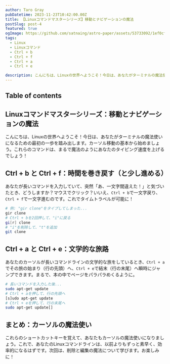 ```yaml
---
author: Taro Gray
pubDatetime: 2023-11-23T10:42:00.00Z
title: 【Linuxコマンドマスターシリーズ】移動とナビゲーションの魔法
postSlug: post-4
featured: true
ogImage: https://github.com/satnaing/astro-paper/assets/53733092/1ef0cf03-8137-4d67-ac81-84a032119e3a
tags:
  - Linux
  - Linuxコマンド
  - Ctrl + b
  - Ctrl + f
  - Ctrl + a
  - Ctrl + e

description: こんにちは、Linuxの世界へようこそ！今日は、あなたがターミナルの魔法使いになるための最初の一歩を踏み出します。カーソル移動の基本から始めましょう。これらのコマンドは、まるで魔法のようにあなたのタイピング速度を上げるでしょう！
---
```


## Table of contents

## Linuxコマンドマスターシリーズ：移動とナビゲーションの魔法

こんにちは、Linuxの世界へようこそ！今日は、あなたがターミナルの魔法使いになるための最初の一歩を踏み出します。カーソル移動の基本から始めましょう。これらのコマンドは、まるで魔法のようにあなたのタイピング速度を上げるでしょう！

## Ctrl + b と Ctrl + f：時間を巻き戻す（と少し進める）

あなたが長いコマンドを入力していて、突然「あ、一文字間違えた！」と気づいたとき、どうしますか？マウスでクリック？いいえ、`Ctrl + b`で一文字戻り、`Ctrl + f`で一文字進むのです。これでタイムトラベルが可能に！

```bash
# 例: "gir clone"をタイプしてしまった...
gir clone
# Ctrl + bを2回押して、"i"に戻る
gi[r] clone
# "i"を削除して、"t"を追加
git clone
```

## Ctrl + a と Ctrl + e：文学的な旅路

あなたのカーソルが長いコマンドラインの文学的な旅をしているとき、`Ctrl + a`でその旅の始まり（行の先頭）へ、`Ctrl + e`で結末（行の末尾）へ瞬時にジャンプできます。まるで、本の中でページをパラパラめくるように。

```bash
# 長いコマンドを入力した後...
sudo apt-get update
# Ctrl + aを押して、行の先頭へ
[s]udo apt-get update
# Ctrl + eを押して、行の末尾へ
sudo apt-get update[]
```

## まとめ：カーソルの魔法使い

これらのショートカットキーを覚えて、あなたもカーソルの魔法使いになりましょう。これで、あなたのLinuxコマンドラインは、以前よりもずっと素早く、効率的になるはずです。次回は、削除と編集の魔法について学びます。お楽しみに！
